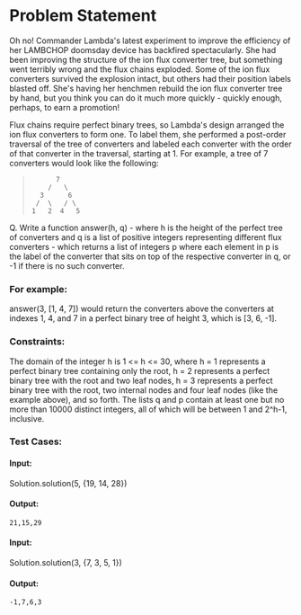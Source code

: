 # Problem Statement

Oh no! Commander Lambda's latest experiment to improve the efficiency of her LAMBCHOP doomsday device has backfired spectacularly. She had been improving the structure of the ion flux converter tree, but something went terribly wrong and the flux chains exploded. Some of the ion flux converters survived the explosion intact, but others had their position labels blasted off. She's having her henchmen rebuild the ion flux converter tree by hand, but you think you can do it much more quickly - quickly enough, perhaps, to earn a promotion!

Flux chains require perfect binary trees, so Lambda's design arranged the ion flux converters to form one. To label them, she performed a post-order traversal of the tree of converters and labeled each converter with the order of that converter in the traversal, starting at 1. For example, a tree of 7 converters would look like the following:

>           7
>         /   \
>       3      6
>      /  \   / \
>     1   2  4   5
    
Q. Write a function answer(h, q) - where h is the height of the perfect tree of converters and q is a list of positive integers representing different flux converters - which returns a list of integers p where each element in p is the label of the converter that sits on top of the respective converter in q, or -1 if there is no such converter. 

### For example:
answer(3, [1, 4, 7]) would return the converters above the converters at indexes 1, 4, and 7 in a perfect binary tree of height 3, which is [3, 6, -1].

### Constraints:
The domain of the integer h is 1 <= h <= 30, where h = 1 represents a perfect binary tree containing only the root, h = 2 represents a perfect binary tree with the root and two leaf nodes, h = 3 represents a perfect binary tree with the root, two internal nodes and four leaf nodes (like the example above), and so forth. The lists q and p contain at least one but no more than 10000 distinct integers, all of which will be between 1 and 2^h-1, inclusive.

### Test Cases:

#### Input:
Solution.solution(5, {19, 14, 28})

#### Output:
    21,15,29

#### Input:
Solution.solution(3, {7, 3, 5, 1})

#### Output:
    -1,7,6,3
